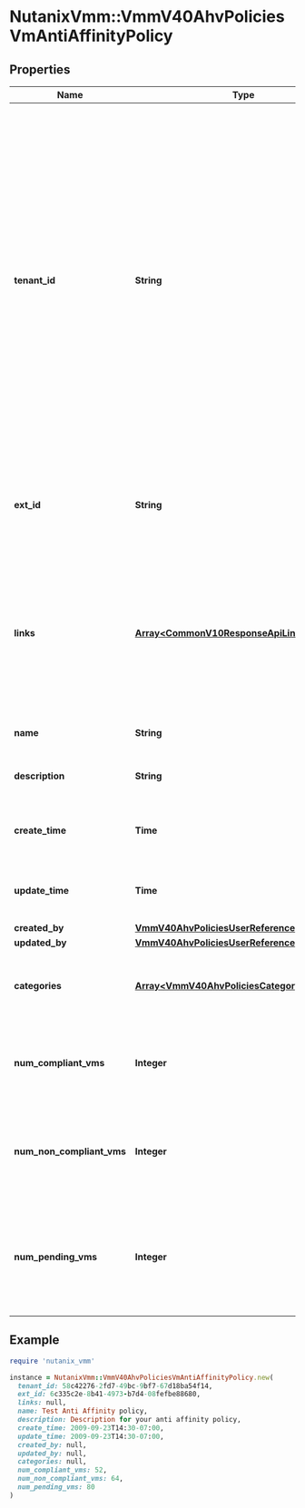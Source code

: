 # NutanixVmm::VmmV40AhvPoliciesVmAntiAffinityPolicy

## Properties

| Name | Type | Description | Notes |
| ---- | ---- | ----------- | ----- |
| **tenant_id** | **String** | A globally unique identifier that represents the tenant that owns this entity. The system automatically assigns it, and it and is immutable from an API consumer perspective (some use cases may cause this Id to change - For instance, a use case may require the transfer of ownership of the entity, but these cases are handled automatically on the server).  | [optional][readonly] |
| **ext_id** | **String** | A globally unique identifier of an instance that is suitable for external consumption.  | [optional][readonly] |
| **links** | [**Array&lt;CommonV10ResponseApiLink&gt;**](CommonV10ResponseApiLink.md) | A HATEOAS style link for the response.  Each link contains a user-friendly name identifying the link and an address for retrieving the particular resource.  | [optional][readonly] |
| **name** | **String** | VM-VM anti-affinity policy name. | [optional] |
| **description** | **String** | VM-VM anti-affinity policy description. | [optional] |
| **create_time** | **Time** | VM-VM anti-affinity policy creation time. | [optional][readonly] |
| **update_time** | **Time** | VM-VM anti-affinity policy last updated time. | [optional][readonly] |
| **created_by** | [**VmmV40AhvPoliciesUserReference**](VmmV40AhvPoliciesUserReference.md) |  | [optional] |
| **updated_by** | [**VmmV40AhvPoliciesUserReference**](VmmV40AhvPoliciesUserReference.md) |  | [optional] |
| **categories** | [**Array&lt;VmmV40AhvPoliciesCategoryReference&gt;**](VmmV40AhvPoliciesCategoryReference.md) | Categories configured for the VM-VM anti-affinity policy. | [optional] |
| **num_compliant_vms** | **Integer** | Number of compliant VMs which are part of the VM-VM anti-affinity policy. | [optional][readonly] |
| **num_non_compliant_vms** | **Integer** | Number of non-compliant VMs which are part of the VM-VM anti-affinity policy. | [optional][readonly] |
| **num_pending_vms** | **Integer** | Number of VMs with compliance state as pending, which are part of the VM-VM anti-affinity policy. | [optional][readonly] |

## Example

```ruby
require 'nutanix_vmm'

instance = NutanixVmm::VmmV40AhvPoliciesVmAntiAffinityPolicy.new(
  tenant_id: 58c42276-2fd7-49bc-9bf7-67d18ba54f14,
  ext_id: 6c335c2e-8b41-4973-b7d4-08fefbe88680,
  links: null,
  name: Test Anti Affinity policy,
  description: Description for your anti affinity policy,
  create_time: 2009-09-23T14:30-07:00,
  update_time: 2009-09-23T14:30-07:00,
  created_by: null,
  updated_by: null,
  categories: null,
  num_compliant_vms: 52,
  num_non_compliant_vms: 64,
  num_pending_vms: 80
)
```


